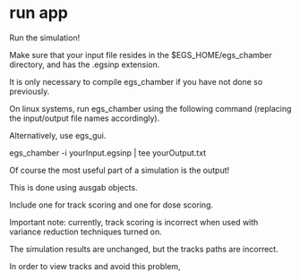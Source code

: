 
# run app
Run the simulation! 

Make sure that your input file resides in the $EGS_HOME/egs_chamber directory, 
and has the .egsinp extension. 

It is only necessary to compile egs_chamber if you have not done so previously. 

On linux systems, run egs_chamber using the following command (replacing the input/output file names accordingly). 

Alternatively, use egs_gui.

egs_chamber -i yourInput.egsinp | tee yourOutput.txt

Of course the most useful part of a simulation is the output! 

This is done using ausgab objects. 

Include one for track scoring and one for dose scoring.

Important note: 
currently, track scoring is incorrect when used with variance reduction techniques turned on. 

The simulation results are unchanged, 
but the tracks paths are incorrect. 

In order to view tracks and avoid this problem, 
